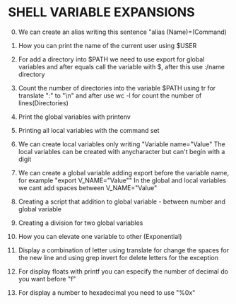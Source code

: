 # SHELL VARIABLE EXPANSIONS

0. We can create an alias writing this sentence "alias (Name)=(Command)
1. How you can print the name of the current user using $USER
2. For add a directory into $PATH we need to use export for global variables and after equals call the variable with $, after this use :/name directory
3. Count the number of directories into the variable $PATH using tr for translate ":" to "\n" and after use wc -l for count the number of lines(Directories)
4. Print the global variables with printenv
5. Printing all local variables with the command set
6. We can create local variables only writing "Variable name="Value"
The local variables can be created with anycharacter but can't begin with a digit
7. We can create a global variable adding export before the variable name, for example "export V_NAME="Value""
In the global and local variables we cant add spaces between V_NAME="Value"
8. Creating a script that addition to global variable - between number and global variable
9. Creating a division for two global variables
10. How you can elevate one variable to other (Exponential)

12. Display a combination of letter using translate for change the spaces for the new line and using grep invert for delete letters for the exception
13. For display floats with printf you can especify the number of decimal do you want before "f"
14. For display a number to hexadecimal you need to use "%0x"